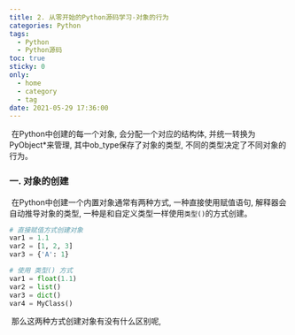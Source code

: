 ```yaml
---
title: 2. 从零开始的Python源码学习-对象的行为
categories: Python
tags:
  - Python
  - Python源码
toc: true
sticky: 0
only:
  - home
  - category
  - tag
date: 2021-05-29 17:36:00
---
```


​	在Python中创建的每一个对象, 会分配一个对应的结构体, 并统一转换为PyObject*来管理, 其中ob_type保存了对象的类型, 不同的类型决定了不同对象的行为。

<!-- more -->

### 一. 对象的创建

​	在Python中创建一个内置对象通常有两种方式, 一种直接使用赋值语句, 解释器会自动推导对象的类型, 一种是和自定义类型一样使用`类型()`的方式创建。

```python
# 直接赋值方式创建对象
var1 = 1.1
var2 = [1, 2, 3]
var3 = {'A': 1}

# 使用 类型() 方式
var1 = float(1.1)
var2 = list()
var3 = dict()
var4 = MyClass()
```

​	那么这两种方式创建对象有没有什么区别呢, 

